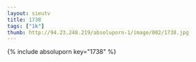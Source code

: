 ```yaml
--- 
layout: sieutv
title: 1738
tags: ["1k"]
thumb: http://94.23.248.219/absoluporn-1/image/002/1738.jpg
---
```

{% include absoluporn key="1738" %} 
